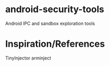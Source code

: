 # android-security-tools

Android IPC and sandbox exploration tools

# Inspiration/References

TinyInjector
arminject

